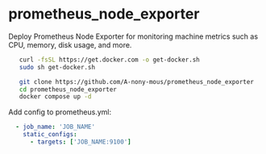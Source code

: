 # prometheus_node_exporter

Deploy Prometheus Node Exporter for monitoring machine metrics such as CPU, memory, disk usage, and more.

```bash
   curl -fsSL https://get.docker.com -o get-docker.sh
   sudo sh get-docker.sh
```

```bash
   git clone https://github.com/A-nony-mous/prometheus_node_exporter
   cd prometheus_node_exporter
   docker compose up -d
```

Add config to prometheus.yml:

```yml
  - job_name: 'JOB_NAME'
    static_configs:
      - targets: ['JOB_NAME:9100']
```
